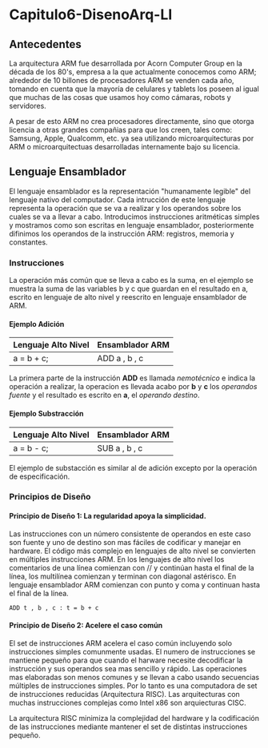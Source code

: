# Capitulo6-DisenoArq-LI

## Antecedentes

La arquitectura ARM fue desarrollada por Acorn Computer Group en la década de los 80's, empresa a la que actualmente conocemos como ARM;
alrededor de 10 billones de procesadores ARM se venden cada año, tomando en cuenta que la mayoría de celulares y tablets los poseen al igual que muchas de las cosas que usamos hoy como cámaras, robots y servidores.

A pesar de esto ARM no crea procesadores directamente, sino que otorga licencia a otras grandes compañias para que los creen, tales como: Samsung, Apple, Qualcomm, etc. ya sea utilizando microarquitecturas por ARM o microarquitectuas desarrolladas internamente bajo su licencia. 

## Lenguaje Ensamblador
El lenguaje ensamblador es la representación "humanamente legible" del lenguaje nativo del computador. Cada intrucción de este lenguaje representa la operación que se va a realizar y los operandos sobre los cuales se va a llevar a cabo. Introducimos instrucciones aritméticas simples y mostramos como son escritas en lenguaje ensamblador, posteriormente difinimos los operandos de la instrucción ARM: registros, memoria y constantes.

### Instrucciones
La operación más común que se lleva a cabo es la suma, en el ejemplo se muestra la suma de las variables b y c que guardan en el resultado en a, escrito en lenguaje de alto nivel y reescrito en lenguaje ensamblador de ARM. 

#### Ejemplo Adición
| Lenguaje Alto Nivel | Ensamblador ARM |       
|-------------------- | ----------------|       
| a = b + c;          | ADD a , b , c   |  

La primera parte de la instrucción **ADD** es llamada _nemotécnico_ e indica la operación a realizar, la operacion es llevada acabo por **b** y **c** los _operandos fuente_ y el resultado es escrito en **a**, el _operando destino_.

#### Ejemplo Substracción
| Lenguaje Alto Nivel | Ensamblador ARM |       
|-------------------- | ----------------|       
| a = b - c;          | SUB a , b , c   |  

El ejemplo de substacción es similar al de adición excepto por la operación de especificación.

### Principios de Diseño

#### Principio de Diseño 1: La regularidad apoya la simplicidad.

Las instrucciones con un número consistente de operandos en este caso son fuente y uno de destino son mas fáciles de codificar y manejar en hardware. El código más complejo en lenguajes de alto nivel se convierten en múltiples instrucciones ARM.
En los lenguajes de alto nivel los comentarios de una línea comienzan con // y continúan hasta el final de la línea, los multilínea comienzan y terminan con diagonal astérisco. En lenguaje ensamblador ARM comienzan con punto y coma y continuan hasta el final de la línea. 

```
ADD t , b , c : t = b + c

```

#### Principio de Diseño 2: Acelere el caso común

El set de instrucciones ARM acelera el caso común incluyendo solo instrucciones simples comunmente usadas. El numero de instrucciones se mantiene pequeño para que cuando el harware necesite decodificar la instrucción y sus operandos sea mas sencillo y rápido. Las operaciones mas elaboradas son menos comunes y se llevan a cabo usando secuencias múltiples de instrucciones simples. Por lo tanto es una computadora de set de instrucciones reducidas (Arquitectura RISC). Las arquitecturas con muchas instrucciones complejas como Intel x86 son arquiecturas CISC.

La arquitectura RISC minimiza la complejidad del hardware y la codificación de las instrucciones mediante mantener el set de distintas instrucciones pequeño.
